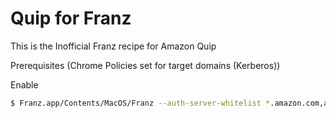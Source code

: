 # Quip for Franz
This is the Inofficial Franz recipe for Amazon Quip

Prerequisites (Chrome Policies set for target domains (Kerberos))

Enable
```bash
$ Franz.app/Contents/MacOS/Franz --auth-server-whitelist *.amazon.com,amazon.com --auth-negotiate-delegate-whitelist *.amazon.com,amazon.com,https://amazon.awsapps.com
```
